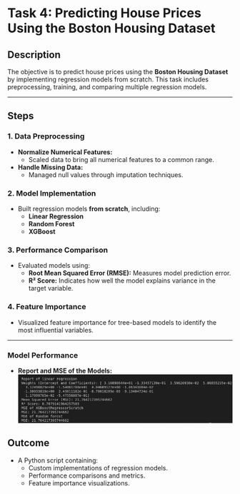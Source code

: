 # Task 4: Predicting House Prices Using the Boston Housing Dataset

## Description
The objective is to predict house prices using the **Boston Housing Dataset** by implementing regression models from scratch. This task includes preprocessing, training, and comparing multiple regression models.

---

## Steps

### 1. Data Preprocessing
- **Normalize Numerical Features:**
  - Scaled data to bring all numerical features to a common range.
- **Handle Missing Data:**
  - Managed null values through imputation techniques.

### 2. Model Implementation
- Built regression models **from scratch**, including:
  - **Linear Regression**
  - **Random Forest**
  - **XGBoost**

### 3. Performance Comparison
- Evaluated models using:
  - **Root Mean Squared Error (RMSE):** Measures model prediction error.
  - **R² Score:** Indicates how well the model explains variance in the target variable.

### 4. Feature Importance
- Visualized feature importance for tree-based models to identify the most influential variables.

---
### Model Performance
- **Report and MSE of the Models:**
  ![Confusion Matrix](./Task4/screenshots/image.png)


## Outcome
- A Python script containing:
  - Custom implementations of regression models.
  - Performance comparisons and metrics.
  - Feature importance visualizations.
